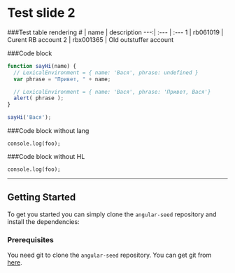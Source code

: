 # Test slide 2

###Test table rendering
\# | name | description
---:| :--- | :---
1  | rb061019 | Curent RB account
2  | rbx001365 | Old outstuffer account

###Code block
```javascript
function sayHi(name) {
  // LexicalEnvironment = { name: 'Вася', phrase: undefined }
  var phrase = "Привет, " + name;

  // LexicalEnvironment = { name: 'Вася', phrase: 'Привет, Вася'}
  alert( phrase );
}

sayHi('Вася');
```

###Code block without lang
```
console.log(foo);

```

###Code block without HL
```nohighlight
console.log(foo);

```

---

## Getting Started

To get you started you can simply clone the `angular-seed` repository and install the dependencies:

### Prerequisites

You need git to clone the `angular-seed` repository. You can get git from [here][git].

[git]: https://git-scm.com/
